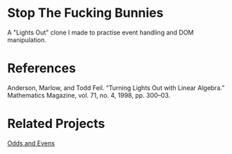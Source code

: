 # Stop The Fucking Bunnies
A "Lights Out" clone I made to practise event handling and DOM manipulation.

# References
Anderson, Marlow, and Todd Feil. “Turning Lights Out with Linear Algebra.” Mathematics Magazine, vol. 71, no. 4, 1998, pp. 300–03.

# Related Projects
[Odds and Evens](https://github.com/superepicninjaswag/odds-and-evens)
